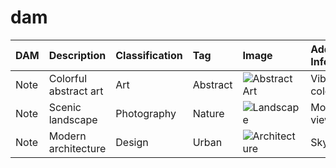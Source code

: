 # dam

| DAM | Description | Classification | Tag | Image | Additional Info |
| :---- | :---- | :---- | :---- | :---- | :---- |
| Note | Colorful abstract art | Art | Abstract | ![Abstract Art](https://allabout.network/media_188fa5bcd003e5a2d56e7ad3ca233300c9e52f1e5.png) | Vibrant colors |
| Note | Scenic landscape | Photography | Nature | ![Landscape](https://allabout.network/media_14e918fa88c2a9a810fd454fa04f0bd152c01fed2.jpeg) | Mountain view |
| Note | Modern architecture | Design | Urban | ![Architecture](https://allabout.network/media_1d92670adcfb7a18a062e49fd7967f4e9f76d8a52.jpeg) | Skyscraper |

